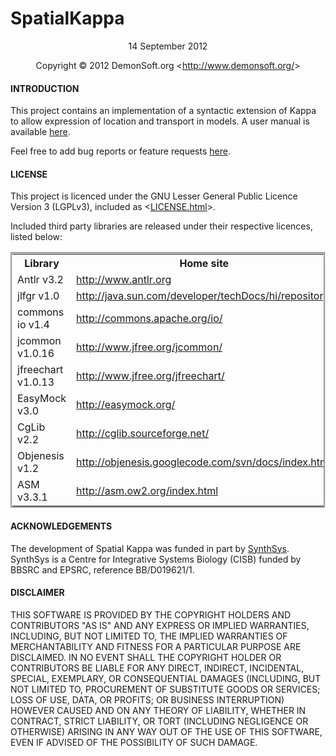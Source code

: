 SpatialKappa
============

<p style="text-align: center;">14 September 2012</p>

<p style="text-align: center;">Copyright &copy; 2012 DemonSoft.org
&lt;<a href="http://www.demonsoft.org/">http://www.demonsoft.org/</a>&gt;</p>

<h4>INTRODUCTION</h4>

<p>This project contains an implementation of a syntactic extension
of Kappa to allow expression of location and transport in models. A user manual is available <a href="https://github.com/lptolik/SpatialKappa/raw/master/docs/manual/SpatialKappaManual-v2.1.0.pdf">here</a>.</p>

<p>Feel free to add bug reports or feature requests <a href="https://github.com/lptolik/SpatialKappa/issues">here</a>.</p>

<h4>LICENSE</h4>

<p>This project is licenced under the GNU Lesser General Public
Licence Version 3 (LGPLv3), included as &lt;<a href="LICENSE.html">LICENSE.html</a>&gt;.

Included third party libraries are released under their respective
licences, listed below:</p>

<table style="border: groove;">
	<tr>
		<th>Library</th>
		<th>Home site</th>
		<th>License</th>
	</tr>
	<tr>
		<td>Antlr v3.2</td>
		<td><a href="http://www.antlr.org">http://www.antlr.org</a></td>
		<td><a href="http://www.antlr.org/license.html">http://www.antlr.org/license.html</a></td>
	</tr>
	<tr>
		<td>jlfgr v1.0</td>
		<td><a
			href="http://java.sun.com/developer/techDocs/hi/repository/">http://java.sun.com/developer/techDocs/hi/repository/</a></td>
		<td>Included in archive</td>
	</tr>
	<tr>
		<td>commons io v1.4</td>
		<td><a href="http://commons.apache.org/io/">http://commons.apache.org/io/</a></td>
		<td><a href="http://commons.apache.org/io/license.html">http://commons.apache.org/io/license.html</a></td>
	</tr>
	<tr>
		<td>jcommon v1.0.16</td>
		<td><a href="http://www.jfree.org/jcommon/">http://www.jfree.org/jcommon/</a></td>
		<td><a href="http://www.gnu.org/licenses/lgpl.html">http://www.gnu.org/licenses/lgpl.html</a></td>
	</tr>
	<tr>
		<td>jfreechart v1.0.13</td>
		<td><a href="http://www.jfree.org/jfreechart/">http://www.jfree.org/jfreechart/</a></td>
		<td><a href="http://www.gnu.org/licenses/lgpl.html">http://www.gnu.org/licenses/lgpl.html</a></td>
	</tr>
	<tr>
		<td>EasyMock v3.0</td>
		<td><a href="http://easymock.org/">http://easymock.org/</a></td>
		<td><a href="http://easymock.org/License.html">http://easymock.org/License.html</a></td>
	</tr>
	<tr>
		<td>CgLib v2.2</td>
		<td><a href="http://cglib.sourceforge.net/">http://cglib.sourceforge.net/</a></td>
		<td><a href="http://www.apache.org/foundation/licence-FAQ.html">http://www.apache.org/foundation/licence-FAQ.html</a></td>
	</tr>
	<tr>
		<td>Objenesis v1.2</td>
		<td><a href="http://objenesis.googlecode.com/svn/docs/index.html">http://objenesis.googlecode.com/svn/docs/index.html</a></td>
		<td><a href="http://objenesis.googlecode.com/svn/docs/license.html">http://objenesis.googlecode.com/svn/docs/license.html</a></td>
	</tr>
	<tr>
		<td>ASM v3.3.1</td>
		<td><a href="http://asm.ow2.org/index.html">http://asm.ow2.org/index.html</a></td>
		<td><a href="http://asm.ow2.org/license.html">http://asm.ow2.org/license.html</a></td>
	</tr>
</table>


<h4>ACKNOWLEDGEMENTS</h4>

The development of Spatial Kappa was funded in part by <a href="http://www.csbe.ed.ac.uk/">SynthSys</a>. SynthSys is a Centre for 
Integrative Systems Biology (CISB) funded by BBSRC and EPSRC, reference BB/D019621/1.


<h4>DISCLAIMER</h4>

<p>THIS SOFTWARE IS PROVIDED BY THE COPYRIGHT HOLDERS AND
CONTRIBUTORS "AS IS" AND ANY EXPRESS OR IMPLIED WARRANTIES, INCLUDING,
BUT NOT LIMITED TO, THE IMPLIED WARRANTIES OF MERCHANTABILITY AND
FITNESS FOR A PARTICULAR PURPOSE ARE DISCLAIMED. IN NO EVENT SHALL THE
COPYRIGHT HOLDER OR CONTRIBUTORS BE LIABLE FOR ANY DIRECT, INDIRECT,
INCIDENTAL, SPECIAL, EXEMPLARY, OR CONSEQUENTIAL DAMAGES (INCLUDING, BUT
NOT LIMITED TO, PROCUREMENT OF SUBSTITUTE GOODS OR SERVICES; LOSS OF
USE, DATA, OR PROFITS; OR BUSINESS INTERRUPTION) HOWEVER CAUSED AND ON
ANY THEORY OF LIABILITY, WHETHER IN CONTRACT, STRICT LIABILITY, OR TORT
(INCLUDING NEGLIGENCE OR OTHERWISE) ARISING IN ANY WAY OUT OF THE USE OF
THIS SOFTWARE, EVEN IF ADVISED OF THE POSSIBILITY OF SUCH DAMAGE.</p>




